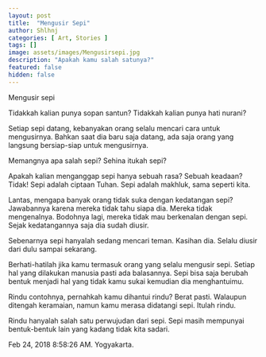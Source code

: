 ```yaml
---
layout: post
title:  "Mengusir Sepi"
author: Shlhnj
categories: [ Art, Stories ]
tags: []
image: assets/images/Mengusirsepi.jpg
description: "Apakah kamu salah satunya?"
featured: false
hidden: false
---
```


Mengusir sepi

Tidakkah kalian punya sopan santun? 
Tidakkah kalian punya hati nurani?

Setiap sepi datang, kebanyakan orang selalu mencari cara untuk mengusirnya. Bahkan saat dia baru saja datang, ada saja orang yang langsung bersiap-siap untuk mengusirnya.

Memangnya apa salah sepi?
Sehina itukah sepi?

Apakah kalian menganggap sepi hanya sebuah rasa? Sebuah keadaan? 
Tidak! Sepi adalah ciptaan Tuhan. Sepi adalah makhluk, sama seperti kita. 

Lantas, mengapa banyak orang tidak suka dengan kedatangan sepi? 
Jawabannya karena mereka tidak tahu siapa dia. Mereka tidak mengenalnya.
Bodohnya lagi, mereka tidak mau berkenalan dengan sepi. Sejak kedatangannya saja dia sudah diusir. 

Sebenarnya sepi hanyalah sedang mencari teman. Kasihan dia. Selalu diusir dari dulu sampai sekarang. 

Berhati-hatilah jika kamu termasuk orang yang selalu mengusir sepi. Setiap hal yang dilakukan manusia pasti ada balasannya.
Sepi bisa saja berubah bentuk menjadi hal yang tidak kamu sukai kemudian dia menghantuimu.

Rindu contohnya, pernahkah kamu dihantui rindu? Berat pasti. Walaupun ditengah keramaian, namun kamu merasa didatangi sepi. Itulah rindu.

Rindu hanyalah salah satu perwujudan dari sepi. 
Sepi masih mempunyai bentuk-bentuk lain yang kadang tidak kita sadari.

Feb 24, 2018 8:58:26 AM. Yogyakarta.